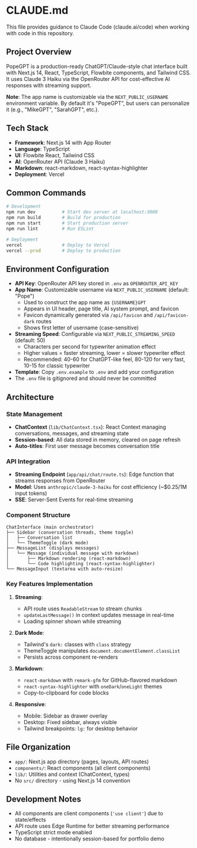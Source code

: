 # CLAUDE.md

This file provides guidance to Claude Code (claude.ai/code) when working with code in this repository.

## Project Overview

PopeGPT is a production-ready ChatGPT/Claude-style chat interface built with Next.js 14, React, TypeScript, Flowbite components, and Tailwind CSS. It uses Claude 3 Haiku via the OpenRouter API for cost-effective AI responses with streaming support.

**Note**: The app name is customizable via the `NEXT_PUBLIC_USERNAME` environment variable. By default it's "PopeGPT", but users can personalize it (e.g., "MikeGPT", "SarahGPT", etc.).

## Tech Stack

- **Framework**: Next.js 14 with App Router
- **Language**: TypeScript
- **UI**: Flowbite React, Tailwind CSS
- **AI**: OpenRouter API (Claude 3 Haiku)
- **Markdown**: react-markdown, react-syntax-highlighter
- **Deployment**: Vercel

## Common Commands

```bash
# Development
npm run dev          # Start dev server at localhost:3000
npm run build        # Build for production
npm run start        # Start production server
npm run lint         # Run ESLint

# Deployment
vercel               # Deploy to Vercel
vercel --prod        # Deploy to production
```

## Environment Configuration

- **API Key**: OpenRouter API key stored in `.env` as `OPENROUTER_API_KEY`
- **App Name**: Customizable username via `NEXT_PUBLIC_USERNAME` (default: "Pope")
  - Used to construct the app name as `{USERNAME}GPT`
  - Appears in UI header, page title, AI system prompt, and favicon
  - Favicon dynamically generated via `/api/favicon` and `/api/favicon-dark` routes
  - Shows first letter of username (case-sensitive)
- **Streaming Speed**: Configurable via `NEXT_PUBLIC_STREAMING_SPEED` (default: 50)
  - Characters per second for typewriter animation effect
  - Higher values = faster streaming, lower = slower typewriter effect
  - Recommended: 40-60 for ChatGPT-like feel, 80-120 for very fast, 10-15 for classic typewriter
- **Template**: Copy `.env.example` to `.env` and add your configuration
- The `.env` file is gitignored and should never be committed

## Architecture

### State Management
- **ChatContext** (`lib/ChatContext.tsx`): React Context managing conversations, messages, and streaming state
- **Session-based**: All data stored in memory, cleared on page refresh
- **Auto-titles**: First user message becomes conversation title

### API Integration
- **Streaming Endpoint** (`app/api/chat/route.ts`): Edge function that streams responses from OpenRouter
- **Model**: Uses `anthropic/claude-3-haiku` for cost efficiency (~$0.25/1M input tokens)
- **SSE**: Server-Sent Events for real-time streaming

### Component Structure

```
ChatInterface (main orchestrator)
├── Sidebar (conversation threads, theme toggle)
│   ├── Conversation list
│   └── ThemeToggle (dark mode)
├── MessageList (displays messages)
│   └── Message (individual message with markdown)
│       ├── Markdown rendering (react-markdown)
│       └── Code highlighting (react-syntax-highlighter)
└── MessageInput (textarea with auto-resize)
```

### Key Features Implementation

1. **Streaming**:
   - API route uses `ReadableStream` to stream chunks
   - `updateLastMessage()` in context updates message in real-time
   - Loading spinner shown while streaming

2. **Dark Mode**:
   - Tailwind's `dark:` classes with `class` strategy
   - ThemeToggle manipulates `document.documentElement.classList`
   - Persists across component re-renders

3. **Markdown**:
   - `react-markdown` with `remark-gfm` for GitHub-flavored markdown
   - `react-syntax-highlighter` with `oneDark`/`oneLight` themes
   - Copy-to-clipboard for code blocks

4. **Responsive**:
   - Mobile: Sidebar as drawer overlay
   - Desktop: Fixed sidebar, always visible
   - Tailwind breakpoints: `lg:` for desktop behavior

## File Organization

- `app/`: Next.js app directory (pages, layouts, API routes)
- `components/`: React components (all client components)
- `lib/`: Utilities and context (ChatContext, types)
- No `src/` directory - using Next.js 14 convention

## Development Notes

- All components are client components (`'use client'`) due to state/effects
- API route uses Edge Runtime for better streaming performance
- TypeScript strict mode enabled
- No database - intentionally session-based for portfolio demo
